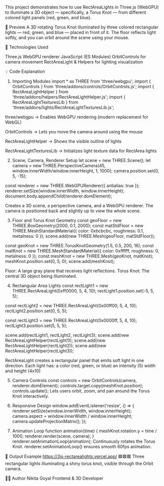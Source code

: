 This project demonstrates how to use RectAreaLights in Three.js (WebGPU) to illuminate a 3D object — specifically, a Torus Knot — from different colored light panels (red, green, and blue).

🚀 Preview
A 3D rotating Torus Knot illuminated by three colored rectangular lights — red, green, and blue — placed in front of it.
The floor reflects light softly, and you can orbit around the scene using your mouse.

🧰 Technologies Used

Three.js
WebGPU renderer
JavaScript (ES Modules)
OrbitControls for camera movement
RectAreaLight & Helpers for lighting visualization

💡 Code Explanation
1. Importing Modules
import * as THREE from 'three/webgpu';
import { OrbitControls } from 'three/addons/controls/OrbitControls.js';
import { RectAreaLightHelper } from 'three/addons/helpers/RectAreaLightHelper.js';
import { RectAreaLightTexturesLib } from 'three/addons/lights/RectAreaLightTexturesLib.js';

three/webgpu → Enables WebGPU rendering (modern replacement for WebGL)

OrbitControls → Lets you move the camera around using the mouse

RectAreaLightHelper → Shows the visible outline of lights

RectAreaLightTexturesLib → Initializes light texture data for RectArea lights

2. Scene, Camera, Renderer Setup
let scene = new THREE.Scene();
let camera = new THREE.PerspectiveCamera(45, window.innerWidth/window.innerHeight, 1, 1000);
camera.position.set(0, 5, -15);

const renderer = new THREE.WebGPURenderer({ antialias: true });
renderer.setSize(window.innerWidth, window.innerHeight);
document.body.appendChild(renderer.domElement);

Creates a 3D scene, a perspective camera, and a WebGPU renderer.
The camera is positioned back and slightly up to view the whole scene.

3. Floor and Torus Knot Geometry
const geoFloor = new THREE.BoxGeometry(2000, 0.1, 2000);
const matStdFloor = new THREE.MeshStandardMaterial({ color: 0xbcbcbc, roughness: 0.1, metalness: 0 });
scene.add(new THREE.Mesh(geoFloor, matStdFloor));

const geoKnot = new THREE.TorusKnotGeometry(1.5, 0.5, 200, 16);
const matKnot = new THREE.MeshStandardMaterial({ color: 0xffffff, roughness: 0, metalness: 0 });
const meshKnot = new THREE.Mesh(geoKnot, matKnot);
meshKnot.position.set(0, 5, 0);
scene.add(meshKnot);

Floor: A large gray plane that receives light reflections.
Torus Knot: The central 3D object being illuminated.

4. Rectangular Area Lights
const rectLight1 = new THREE.RectAreaLight(0xff0000, 5, 4, 10);
rectLight1.position.set(-5, 5, 5);

const rectLight2 = new THREE.RectAreaLight(0x00ff00, 5, 4, 10);
rectLight2.position.set(0, 5, 5);

const rectLight3 = new THREE.RectAreaLight(0x0000ff, 5, 4, 10);
rectLight3.position.set(5, 5, 5);

scene.add(rectLight1, rectLight2, rectLight3);
scene.add(new RectAreaLightHelper(rectLight1));
scene.add(new RectAreaLightHelper(rectLight2));
scene.add(new RectAreaLightHelper(rectLight3));

RectAreaLight creates a rectangular panel that emits soft light in one direction.
Each light has:
a color (red, green, or blue)
an intensity (5)
width and height (4x10)

5. Camera Controls
const controls = new OrbitControls(camera, renderer.domElement);
controls.target.copy(meshKnot.position);
controls.update();
Lets users orbit, zoom, and pan around the Torus Knot interactively.

6. Responsive Design
window.addEventListener('resize', () => {
  renderer.setSize(window.innerWidth, window.innerHeight);
  camera.aspect = window.innerWidth / window.innerHeight;
  camera.updateProjectionMatrix();
});

7. Animation Loop
function animation(time) {
  meshKnot.rotation.y = time / 1000;
  renderer.render(scene, camera);
}
renderer.setAnimationLoop(animation);
Continuously rotates the Torus Knot.
renderer.setAnimationLoop() ensures smooth 60fps animation.

📸 Output Example
https://3js-rectarealights.vercel.app/
🟦🟥🟩 Three rectangular lights illuminating a shiny torus knot, visible through the Orbit camera.

🧑‍💻 Author
Nikita Goyal
Frontend & 3D Developer

